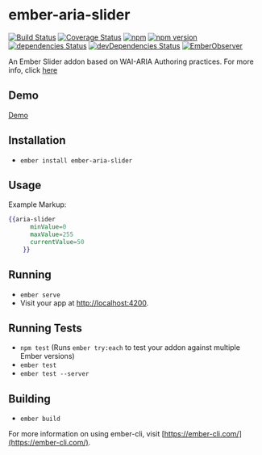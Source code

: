 # ember-aria-slider

[![Build Status](https://travis-ci.org/rajasegar/ember-aria-slider.svg?branch=master)](https://travis-ci.org/rajasegar/ember-aria-slider) 
[![Coverage Status](https://coveralls.io/repos/github/rajasegar/ember-aria-slider/badge.svg?branch=master)](https://coveralls.io/github/rajasegar/ember-aria-slider?branch=master)
[![npm](https://img.shields.io/npm/dm/ember-aria-slider.svg)](https://www.npmjs.com/package/ember-aria-slider)
[![npm version](http://img.shields.io/npm/v/ember-aria-slider.svg?style=flat)](https://npmjs.org/package/ember-aria-slider "View this project on npm")
[![dependencies Status](https://david-dm.org/rajasegar/ember-aria-slider/status.svg)](https://david-dm.org/rajasegar/ember-aria-slider)
[![devDependencies Status](https://david-dm.org/rajasegar/ember-aria-slider/dev-status.svg)](https://david-dm.org/rajasegar/ember-aria-slider?type=dev)
[![EmberObserver](http://emberobserver.com/badges/ember-aria-slider.svg?branch=master)](http://emberobserver.com/addons/ember-aria-slider)

An Ember Slider addon based on WAI-ARIA Authoring practices.
For more info, click [here](https://www.w3.org/TR/wai-aria-practices/#slider)

## Demo

[Demo](http://rajasegar.github.io/ember-aria-slider/)


## Installation

* `ember install ember-aria-slider`


## Usage
Example Markup:

```hbs
{{aria-slider
      minValue=0
      maxValue=255
      currentValue=50
    }}
```

## Running

* `ember serve`
* Visit your app at [http://localhost:4200](http://localhost:4200).

## Running Tests

* `npm test` (Runs `ember try:each` to test your addon against multiple Ember versions)
* `ember test`
* `ember test --server`

## Building

* `ember build`

For more information on using ember-cli, visit [https://ember-cli.com/](https://ember-cli.com/).
